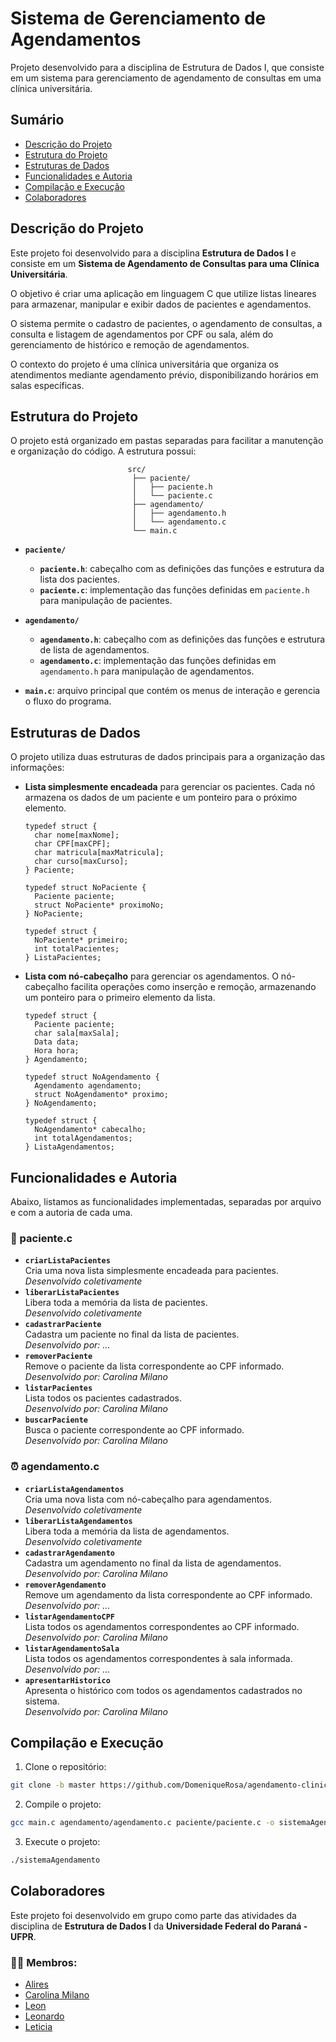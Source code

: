 # Sistema de Gerenciamento de Agendamentos

Projeto desenvolvido para a disciplina de Estrutura de Dados I, que consiste em um sistema para gerenciamento de agendamento de consultas em uma clínica universitária.

## Sumário

- [Descrição do Projeto](#descrição-do-projeto)
- [Estrutura do Projeto](#estrutura-do-projeto)
- [Estruturas de Dados](#estruturas-de-dados)
- [Funcionalidades e Autoria](#funcionalidades-e-autoria)
- [Compilação e Execução](#compilação-e-execução)
- [Colaboradores](#colaboradores)


## Descrição do Projeto

Este projeto foi desenvolvido para a disciplina **Estrutura de Dados I** e consiste em um **Sistema de Agendamento de Consultas para uma Clínica Universitária**.

O objetivo é criar uma aplicação em linguagem C que utilize listas lineares para armazenar, manipular e exibir dados de pacientes e agendamentos.

O sistema permite o cadastro de pacientes, o agendamento de consultas, a consulta e listagem de agendamentos por CPF ou sala, além do gerenciamento de histórico e remoção de agendamentos.

O contexto do projeto é uma clínica universitária que organiza os atendimentos mediante agendamento prévio, disponibilizando horários em salas específicas.


## Estrutura do Projeto

O projeto está organizado em pastas separadas para facilitar a manutenção e organização do código. A estrutura possui:

<div align="center">

```
src/              
├── paciente/   
  │   ├── paciente.h
  │   └── paciente.c
├── agendamento/
     │   ├── agendamento.h
     │   └── agendamento.c
└── main.c      
```

</div>

- **`paciente/`**
  - **`paciente.h`**: cabeçalho com as definições das funções e estrutura da lista dos pacientes.
  - **`paciente.c`**: implementação das funções definidas em `paciente.h` para manipulação de pacientes.

- **`agendamento/`**
  - **`agendamento.h`**: cabeçalho com as definições das funções e estrutura de lista de agendamentos.
  - **`agendamento.c`**: implementação das funções definidas em `agendamento.h` para manipulação de agendamentos.

- **`main.c`**: arquivo principal que contém os menus de interação e gerencia o fluxo do programa.

## Estruturas de Dados

O projeto utiliza duas estruturas de dados principais para a organização das informações:

- **Lista simplesmente encadeada** para gerenciar os pacientes. Cada nó armazena os dados de um paciente e um ponteiro para o próximo elemento.

  ```
  typedef struct {
    char nome[maxNome];
    char CPF[maxCPF];
    char matricula[maxMatricula];
    char curso[maxCurso];
  } Paciente;
  ```
  ```
  typedef struct NoPaciente {
    Paciente paciente;
    struct NoPaciente* proximoNo;
  } NoPaciente;
  ```

  ```
  typedef struct {
    NoPaciente* primeiro;
    int totalPacientes;
  } ListaPacientes;
  ```

- **Lista com nó-cabeçalho** para gerenciar os agendamentos. O nó-cabeçalho facilita operações como inserção e remoção, armazenando um ponteiro para o primeiro elemento da lista.

  ```
  typedef struct {
    Paciente paciente;
    char sala[maxSala];
    Data data;
    Hora hora;
  } Agendamento;
  ```
  ```
  typedef struct NoAgendamento {
    Agendamento agendamento;
    struct NoAgendamento* proximo;
  } NoAgendamento;
  ```

  ```
  typedef struct {
    NoAgendamento* cabecalho;
    int totalAgendamentos;
  } ListaAgendamentos;
  ```

## Funcionalidades e Autoria

Abaixo, listamos as funcionalidades implementadas, separadas por arquivo e com a autoria de cada uma.

### 👥 paciente.c

- **`criarListaPacientes`**  
  Cria uma nova lista simplesmente encadeada para pacientes.  
  *Desenvolvido coletivamente*
- **`liberarListaPacientes`**  
  Libera toda a memória da lista de pacientes.  
  *Desenvolvido coletivamente*
- **`cadastrarPaciente`**  
  Cadastra um paciente no final da lista de pacientes.  
  *Desenvolvido por: ...*
- **`removerPaciente`**  
  Remove o paciente da lista correspondente ao CPF informado.  
  *Desenvolvido por: Carolina Milano*
- **`listarPacientes`**  
  Lista todos os pacientes cadastrados.  
  *Desenvolvido por: Carolina Milano*
- **`buscarPaciente`**  
  Busca o paciente correspondente ao CPF informado.  
  *Desenvolvido por: Carolina Milano*

### ⏰ agendamento.c

- **`criarListaAgendamentos`**  
  Cria uma nova lista com nó-cabeçalho para agendamentos.  
  *Desenvolvido coletivamente*
- **`liberarListaAgendamentos`**  
  Libera toda a memória da lista de agendamentos.  
  *Desenvolvido coletivamente*
- **`cadastrarAgendamento`**  
  Cadastra um agendamento no final da lista de agendamentos.  
  *Desenvolvido por: Carolina Milano*
- **`removerAgendamento`**  
  Remove um agendamento da lista correspondente ao CPF informado.  
  *Desenvolvido por: ...*
- **`listarAgendamentoCPF`**  
  Lista todos os agendamentos correspondentes ao CPF informado.  
  *Desenvolvido por: Carolina Milano*
- **`listarAgendamentoSala`**  
  Lista todos os agendamentos correspondentes à sala informada.  
  *Desenvolvido por: ...*
- **`apresentarHistorico`**  
  Apresenta o histórico com todos os agendamentos cadastrados no sistema.  
  *Desenvolvido por: Carolina Milano*

## Compilação e Execução

1. Clone o repositório:  
```bash
git clone -b master https://github.com/DomeniqueRosa/agendamento-clinica-universitaria.git
```

2. Compile o projeto:

```bash
gcc main.c agendamento/agendamento.c paciente/paciente.c -o sistemaAgendamento
```

3. Execute o projeto:

```bash
./sistemaAgendamento
```

## Colaboradores

Este projeto foi desenvolvido em grupo como parte das atividades da disciplina de **Estrutura de Dados I** da **Universidade Federal do Paraná - UFPR**.   

### 👩‍💻 Membros:  
- [Alires](...) 
- [Carolina Milano](https://github.com/CarolGMilano) 
- [Leon](...) 
- [Leonardo](...) 
- [Leticia](...) 